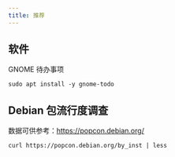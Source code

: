 ```yaml
---
title: 推荐
---
```


## 软件

GNOME 待办事项

    sudo apt install -y gnome-todo

## Debian 包流行度调查

数据可供参考：https://popcon.debian.org/

    curl https://popcon.debian.org/by_inst | less

